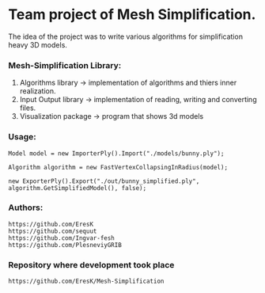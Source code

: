 # Team project of Mesh Simplification.

The idea of the project was to write various algorithms for simplification heavy 3D models.


### Mesh-Simplification Library:

1) Algorithms library -> implementation of algorithms and thiers inner realization.
2) Input Output library -> implementation of reading, writing and converting files.
3) Visualization package -> program that shows 3d models


### Usage:
           
    Model model = new ImporterPly().Import("./models/bunny.ply");

    Algorithm algorithm = new FastVertexCollapsingInRadius(model);

    new ExporterPly().Export("./out/bunny_simplified.ply", algorithm.GetSimplifiedModel(), false);


### Authors:

	https://github.com/EresK
	https://github.com/sequut
	https://github.com/Ingvar-fesh
	https://github.com/PlesneviyGRIB


### Repository where development took place

	https://github.com/EresK/Mesh-Simplification
